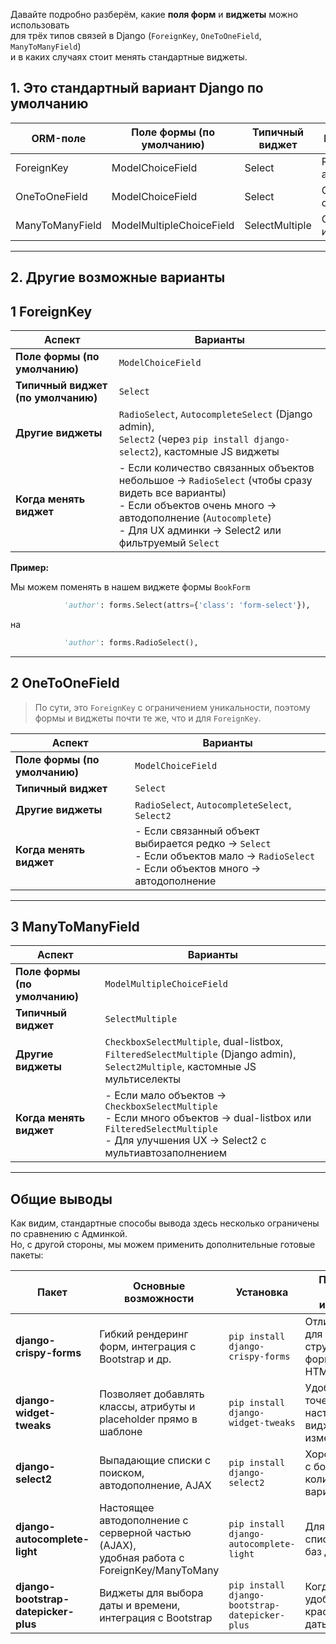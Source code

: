 Давайте подробно разберём, какие **поля форм** и **виджеты** можно использовать  
для трёх типов связей в Django (`ForeignKey`, `OneToOneField`, `ManyToManyField`)  
и в каких случаях стоит менять стандартные виджеты. 

## 1. Это стандартный вариант Django по умолчанию



| ORM-поле            | Поле формы (по умолчанию)            | Типичный виджет               | Когда менять виджет                         |
|---------------------|--------------------------------------|-------------------------------|---------------------------------------------|
| ForeignKey          | ModelChoiceField                     | Select                        | RadioSelect — если авторов мало             |
| OneToOneField       | ModelChoiceField                     | Select                        | Оставить Select, часто с фильтрацией        |
| ManyToManyField     | ModelMultipleChoiceField             | SelectMultiple                | CheckboxSelectMultiple или dual-list (admin)|



---
## 2. Другие возможные варианты


## 1 ForeignKey

| Аспект                             | Варианты                                                                                                                                                                                                                     |
| ---------------------------------- |------------------------------------------------------------------------------------------------------------------------------------------------------------------------------------------------------------------------------|
| **Поле формы (по умолчанию)**      | `ModelChoiceField`                                                                                                                                                                                                           |
| **Типичный виджет (по умолчанию)** | `Select`                                                                                                                                                                                                                     |
| **Другие виджеты**                 | `RadioSelect`, `AutocompleteSelect` (Django admin), <br> `Select2` (через `pip install django-select2`), кастомные JS виджеты                                                                                                              |
| **Когда менять виджет**            | - Если количество связанных объектов небольшое → `RadioSelect` (чтобы сразу видеть все варианты) <br> - Если объектов очень много → автодополнение (`Autocomplete`) <br> - Для UX админки → Select2 или фильтруемый `Select` |

**Пример:**

Мы можем поменять в нашем виджете формы `BookForm`
```python
            'author': forms.Select(attrs={'class': 'form-select'}),
```
на

```python
            'author': forms.RadioSelect(),
```

---

## 2 OneToOneField

> По сути, это `ForeignKey` с ограничением уникальности, поэтому формы и виджеты почти те же, что и для `ForeignKey`.

| Аспект                        | Варианты                                                                                                                                  |
| ----------------------------- | ----------------------------------------------------------------------------------------------------------------------------------------- |
| **Поле формы (по умолчанию)** | `ModelChoiceField`                                                                                                                        |
| **Типичный виджет**           | `Select`                                                                                                                                  |
| **Другие виджеты**            | `RadioSelect`, `AutocompleteSelect`, `Select2`                                                                                            |
| **Когда менять виджет**       | - Если связанный объект выбирается редко → `Select` <br> - Если объектов мало → `RadioSelect` <br> - Если объектов много → автодополнение |


---

## 3 ManyToManyField

| Аспект                        | Варианты                                                                                                                                                                         |
| ----------------------------- | -------------------------------------------------------------------------------------------------------------------------------------------------------------------------------- |
| **Поле формы (по умолчанию)** | `ModelMultipleChoiceField`                                                                                                                                                       |
| **Типичный виджет**           | `SelectMultiple`                                                                                                                                                                 |
| **Другие виджеты**            | `CheckboxSelectMultiple`, dual-listbox, `FilteredSelectMultiple` (Django admin), `Select2Multiple`, кастомные JS мультиселекты                                                   |
| **Когда менять виджет**       | - Если мало объектов → `CheckboxSelectMultiple` <br> - Если много объектов → dual-listbox или `FilteredSelectMultiple` <br> - Для улучшения UX → Select2 с мультиавтозаполнением |


---

##  **Общие выводы**

Как видим, стандартные способы вывода здесь несколько ограничены по сравнению с Админкой.  
Но, с другой стороны, мы можем применить дополнительные готовые пакеты:

| Пакет                                | Основные возможности                                                                            | Установка                                      | Примечание / когда использовать                                         |
| ------------------------------------ |-------------------------------------------------------------------------------------------------|------------------------------------------------| ----------------------------------------------------------------------- |
| **django-crispy-forms**              | Гибкий рендеринг форм, интеграция с Bootstrap и др.                                             | `pip install django-crispy-forms`              | Отлично подходит для красивых и структурированных форм без ручного HTML |
| **django-widget-tweaks**             | Позволяет добавлять классы, атрибуты и placeholder прямо в шаблоне                              | `pip install django-widget-tweaks`             | Удобно для точечной настройки виджетов без изменения формы              |
| **django-select2**                   | Выпадающие списки с поиском, автодополнение, AJAX                                               | `pip install django-select2`                   | Хорошо для полей с большим количеством вариантов                        |
| **django-autocomplete-light**        | Настоящее автодополнение с серверной частью (AJAX), <br> удобная работа с ForeignKey/ManyToMany | `pip install django-autocomplete-light`        | Для динамических списков, больших баз данных                            |
| **django-bootstrap-datepicker-plus** | Виджеты для выбора даты и времени, интеграция с Bootstrap                                       | `pip install django-bootstrap-datepicker-plus` | Когда нужно удобное и красивое поле даты/времени                        |





